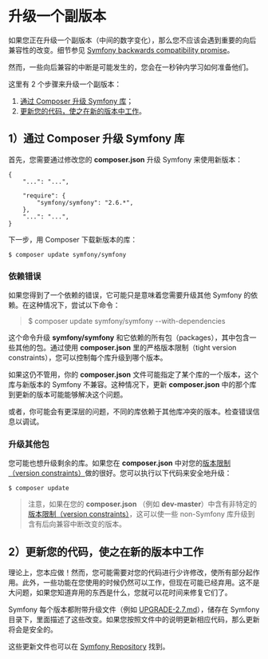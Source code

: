 # 升级一个副版本

如果您正在升级一个副版本（中间的数字变化），那么您不应该会遇到重要的向后兼容性的改变。细节参见 [Symfony backwards compatibility promise](http://symfony.com/doc/current/contributing/code/bc.html)。

然而，一些向后兼容的中断是可能发生的，您会在一秒钟内学习如何准备他们。

这里有 2 个步骤来升级一个副版本：

1. [通过 Composer 升级 Symfony 库](http://symfony.com/doc/current/cookbook/upgrade/minor_version.html#upgrade-minor-symfony-composer)；
2. [更新您的代码，使之在新的版本中工作](http://symfony.com/doc/current/cookbook/upgrade/minor_version.html#upgrade-minor-symfony-code)。

## 1）通过 Composer 升级 Symfony 库

首先，您需要通过修改您的 **composer.json** 升级 Symfony 来使用新版本：

```
{
    "...": "...",

    "require": {
        "symfony/symfony": "2.6.*",
    },
    "...": "...",
}
```

下一步，用 Composer 下载新版本的库：

```
$ composer update symfony/symfony
```

### 依赖错误

如果您得到了一个依赖的错误，它可能只是意味着您需要升级其他 Symfony 的依赖。在这种情况下，尝试以下命令：

> $ composer update symfony/symfony --with-dependencies

这个命令升级 **symfony/symfony** 和它依赖的所有包（packages），其中包含一些其他的包。通过使用 **composer.json** 里的严格版本限制（tight version constraints），您可以控制每个库升级到哪个版本。

如果这仍不管用，你的 **composer.json** 文件可能指定了某个库的一个版本，这个库与新版本的 Symfony 不兼容。这种情况下，更新 **composer.json** 中的那个库到更新的版本可能能够解决这个问题。

或者，你可能会有更深层的问题，不同的库依赖于其他库冲突的版本。检查错误信息以调试。

### 升级其他包

您可能也想升级剩余的库。如果您在 **composer.json** 中对您的[版本限制（version constraints）](https://getcomposer.org/doc/01-basic-usage.md#package-versions)做的很好。您可以执行以下代码来安全地升级：

```
$ composer update
```

> 注意，如果在您的 **composer.json** （例如 **dev-master**）中含有非特定的[版本限制（version constraints）](https://getcomposer.org/doc/01-basic-usage.md#package-versions)，这可以使一些 non-Symfony 库升级到含有后向兼容中断改变的版本。

## 2）更新您的代码，使之在新的版本中工作

理论上，您本应做！然而，您可能需要对您的代码进行少许修改，使所有部分起作用。此外，一些功能在您使用的时候仍然可以工作，但现在可能已经弃用。这不是大问题，如果您知道弃用的东西是什么，您就可以花时间来修复它们了。

Symfony 每个版本都附带升级文件（例如 [UPGRADE-2.7.md](https://github.com/symfony/symfony/blob/2.7/UPGRADE-2.7.md)），储存在 Symfony 目录下，里面描述了这些改变。如果您按照文件中的说明更新相应代码，那么更新将会是安全的。

这些更新文件也可以在 [Symfony Repository](https://github.com/symfony/symfony) 找到。

